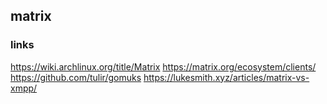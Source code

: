 ## matrix

### links

https://wiki.archlinux.org/title/Matrix
https://matrix.org/ecosystem/clients/
https://github.com/tulir/gomuks
https://lukesmith.xyz/articles/matrix-vs-xmpp/
